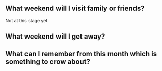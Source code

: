 

## What weekend will I visit family or friends?

Not at this stage yet.  

## What weekend will I get away?



## What can I remember from this month which is something to crow about?

